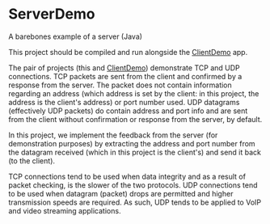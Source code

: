# ServerDemo
A barebones example of a server (Java)

This project should be compiled and run alongside the [ClientDemo](https://github.com/jfspps/ClientDemo) app.

The pair of projects (this and [ClientDemo](https://github.com/jfspps/ClientDemo)) demonstrate TCP and UDP connections. TCP packets are sent from the client and confirmed by a response from the server. The packet does not contain information regarding an address (which address is set by the client: in this project, the address is the client's address) or port number used. UDP datagrams (effectively UDP packets) do contain address and port info and are sent from the client without confirmation or response from the server, by default. 

In this project, we implement the feedback from the server (for demonstration purposes) by extracting the address and port number from the datagram received (which in this project is the client's) and send it back (to the client).

TCP connections tend to be used when data integrity and as a result of packet checking, is the slower of the two protocols. UDP connections tend to be used when datagram (packet) drops are permitted and higher transmission speeds are required. As such, UDP tends to be applied to VoIP and video streaming applications.